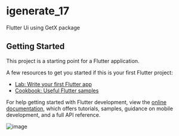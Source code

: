 # igenerate_17

Flutter Ui using GetX package

## Getting Started

This project is a starting point for a Flutter application.

A few resources to get you started if this is your first Flutter project:

- [Lab: Write your first Flutter app](https://docs.flutter.dev/get-started/codelab)
- [Cookbook: Useful Flutter samples](https://docs.flutter.dev/cookbook)

For help getting started with Flutter development, view the
[online documentation](https://docs.flutter.dev/), which offers tutorials,
samples, guidance on mobile development, and a full API reference.





![image](https://github.com/Parag-Koshti/igenerate_17-/assets/117141552/5660dec1-5ce1-4171-9fe8-e3cc5b83c428)
